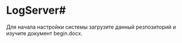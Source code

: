 # LogServer#
Для начала настройки системы загрузите данный резпозиторий и изучите документ begin.docx.
